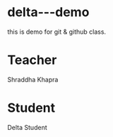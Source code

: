 # delta---demo
this is demo for git &amp; github class.

# Teacher
Shraddha Khapra

# Student
Delta Student

